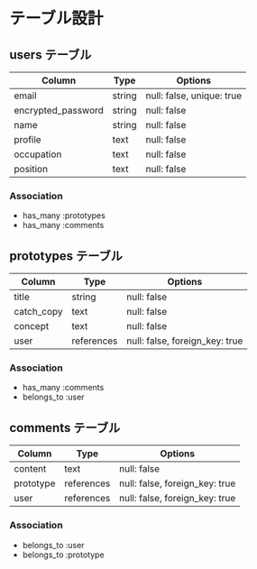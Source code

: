 # テーブル設計

## users テーブル

| Column                 | Type   | Options                   |
| ---------------------- | ------ | ------------------------- |
| email                  | string | null: false, unique: true |
| encrypted_password     | string | null: false               |
| name                   | string | null: false               |
| profile                | text   | null: false               |
| occupation             | text   | null: false               |
| position               | text   | null: false               |

### Association

- has_many :prototypes
- has_many :comments

## prototypes テーブル

| Column        | Type        | Options                         |
| ------------- | ----------- | ------------------------------- |
| title         | string      | null: false                     |
| catch_copy    | text        | null: false                     |
| concept       | text        | null: false                     |
| user          | references  | null: false, foreign_key: true  |

### Association

- has_many :comments
- belongs_to :user

## comments テーブル

| Column    | Type       | Options                        |
| --------- | ---------- | ------------------------------ |
| content   | text       | null: false                    |
| prototype | references | null: false, foreign_key: true |
| user      | references | null: false, foreign_key: true |

### Association

- belongs_to :user
- belongs_to :prototype

